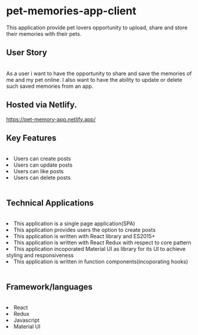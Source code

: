 # pet-memories-app-client

This application provide pet lovers opportunity to upload, share and store their memories with their pets.


## User Story
</br>
As a user i want to have the opportunity to share and save the memories of me and my pet online. I also want to have the ability to update or delete such saved memories from an app.


## Hosted via Netlify.
https://pet-memory-app.netlify.app/

## Key Features
</br>
<li>Users can create posts</li>
<li>Users can update posts</li>
<li>Users can like posts</li>
<li>Users can delete posts</li>
</br>

## Technical Applications
</br>
<li>This application is a single page application(SPA)</li>
<li>This application provides users the option to create posts</li>
<li>This application  is written with React library and ES2015+</li>
<li>This application  is written with React Redux with respect to core pattern</li>
<li>This application  incoporated Material UI as library for its UI to achieve styling and responsiveness</li>
<li>This application  is written in function components(incoporating hooks)</li>
</br>

## Framework/languages
</br>
<li>React</li>
<li>Redux</li>
<li>Javascript</li>
<li>Material UI</li>
</br>

